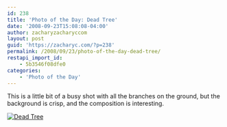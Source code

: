 ```yaml
---
id: 238
title: 'Photo of the Day: Dead Tree'
date: '2008-09-23T15:08:08-04:00'
author: zacharyzacharyccom
layout: post
guid: 'https://zacharyc.com/?p=238'
permalink: /2008/09/23/photo-of-the-day-dead-tree/
restapi_import_id:
    - 5b3546f08dfe0
categories:
    - 'Photo of the Day'
---
```


This is a little bit of a busy shot with all the branches on the ground, but the background is crisp, and the composition is interesting.

[![](https://i0.wp.com/zacharyc.smugmug.com/photos/378749988_GxK96-M.jpg?resize=600%2C396 "Dead Tree")](http://zacharyc.smugmug.com/gallery/6035965_mvCXN/1/378749988_GxK96)